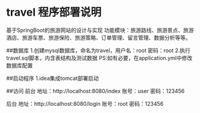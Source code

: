 # travel 程序部署说明


基于SpringBoot的旅游网站的设计与实现
功能模块：旅游路线、旅游景点、旅游酒店、旅游车票、旅游保险、旅游策略、订单管理、留言管理、数据分析等等。

##数据库
1.创建mysql数据库，命名为travel，用户名：root	密码：root
2.执行travel.sql脚本，内含表结构及测试数据
PS:如有必要，在application.yml中修改数据库配置

##启动程序
1.idea集成tomcat部署启动

##访问
前台
地址：http://localhost:8080/index
账号：user  密码：123456

后台
地址：http://localhost:8080/login
账号：root  密码：123456

